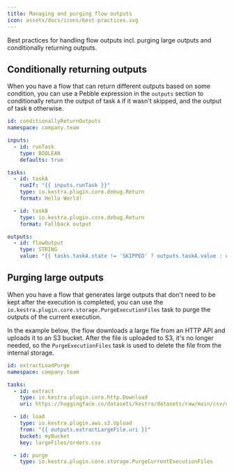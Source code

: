 ```yaml
---
title: Managing and purging flow outputs
icon: assets/docs/icons/best-practices.svg
---
```


Best practices for handling flow outputs incl. purging large outputs and conditionally returning outputs.

## Conditionally returning outputs

When you have a flow that can return different outputs based on some condition, you can use a Pebble expression in the `outputs` section to conditionally return the output of task `A` if it wasn't skipped, and the output of task `B` otherwise.

```yaml
id: conditionallyReturnOutputs
namespace: company.team

inputs:
  - id: runTask
    type: BOOLEAN
    defaults: true

tasks:
  - id: taskA
    runIf: "{{ inputs.runTask }}"
    type: io.kestra.plugin.core.debug.Return
    format: Hello World!

  - id: taskB
    type: io.kestra.plugin.core.debug.Return
    format: Fallback output

outputs:
  - id: flowOutput
    type: STRING
    value: "{{ tasks.taskA.state != 'SKIPPED' ? outputs.taskA.value : outputs.taskB.value }}"
```

## Purging large outputs

When you have a flow that generates large outputs that don't need to be kept after the execution is completed, you can use the `io.kestra.plugin.core.storage.PurgeExecutionFiles` task to purge the outputs of the current execution.

In the example below, the flow downloads a large file from an HTTP API and uploads it to an S3 bucket. After the file is uploaded to S3, it's no longer needed, so the `PurgeExecutionFiles` task is used to delete the file from the internal storage.

```yaml
id: extractLoadPurge
namespace: company.team

tasks:
  - id: extract
    type: io.kestra.plugin.core.http.Download
    uri: https://huggingface.co/datasets/kestra/datasets/raw/main/csv/orders.csv

  - id: load
    type: io.kestra.plugin.aws.s3.Upload
    from: "{{ outputs.extractLargeFile.uri }}"
    bucket: myBucket
    key: largeFiles/orders.csv

  - id: purge
    type: io.kestra.plugin.core.storage.PurgeCurrentExecutionFiles
```
